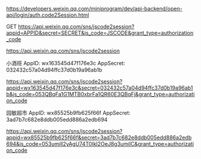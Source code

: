 https://developers.weixin.qq.com/miniprogram/dev/api-backend/open-api/login/auth.code2Session.html


GET https://api.weixin.qq.com/sns/jscode2session?appid=APPID&secret=SECRET&js_code=JSCODE&grant_type=authorization_code

https://api.weixin.qq.com/sns/jscode2session
    
小酒班
AppID: wx163545d47f176e3c
AppSecret: 032432c57a04d94ffc37d0b19a96ab1b

https://api.weixin.qq.com/sns/jscode2session?appid=wx163545d47f176e3c&secret=032432c57a04d94ffc37d0b19a96ab1b&js_code=053QBqFa1G1MTB0xbrFa1QR60E3QBqFj&grant_type=authorization_code


园敏超市
AppID:  wx85525b9fb625f66f
AppSecret: 3ad7b7c682e8ddb005edd886a2edb694

https://api.weixin.qq.com/sns/jscode2session?appid=wx85525b9fb625f66f&secret=3ad7b7c682e8ddb005edd886a2edb694&js_code=053umill2yAgU74T0Ikl2OeJ8g3umilC&grant_type=authorization_code
